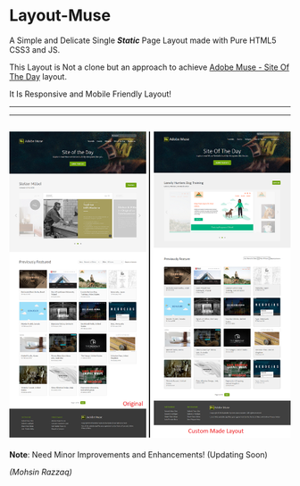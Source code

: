 # Layout-Muse
A Simple and Delicate Single **_Static_** Page Layout made with Pure HTML5 CSS3 and JS.

This Layout is Not a clone but an approach to achieve [Adobe Muse - Site Of The Day](https://musewidgets.com/collections/site-of-the-day) layout.

It Is Responsive and Mobile Friendly Layout!

----------------------------------------------------------------

----------------------------------------------------------------
![](src/_notes/compare.png)
----------------------------------------------------------------

**Note**: Need Minor Improvements and Enhancements! (Updating Soon)

_(Mohsin Razzaq)_